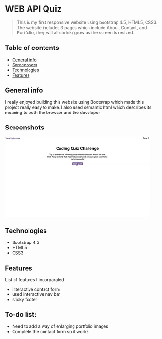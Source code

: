 # WEB API Quiz

> This is my first responsive website using bootstrap 4.5, HTML5, CSS3. The website includes 3 pages which include About, Contact, and Portfolio, they will all shrink/ grow 
as the screen is resized.

## Table of contents
* [General info](#general-info)
* [Screenshots](#screenshots)
* [Technologies](#technologies)
* [Features](#features)


## General info
I really enjoyed building this website using Bootstrap which made this project really easy to make. I also used semantic html which describes its meaning to both the browser and the developer

## Screenshots
![Example screenshot](assets/demo.gif)

## Technologies
* Bootstrap 4.5
* HTML5
* CSS3

## Features
List of features I incorparated
* interactive contact form
* used interactive nav bar
* sticky footer

## To-do list:
* Need to add a way of enlarging portfolio images
* Complete the contact form so it works


